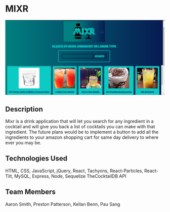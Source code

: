 # MIXR
![mixr](/assets/images/mainpage.png)
## Description
Mixr is a drink application that will let you search for any ingredient in a cocktail and will give you back a list of cocktails you can make with that ingredient. The future plans would be to implement a button to add all the ingredients to your amazon shopping cart for same day delivery to where ever you may be.
## Technologies Used
HTML, CSS, JavaScript, jQuery, React, Tachyons, React-Particles, React-Tilt, MySQL, Express, Node, Sequelize TheCocktailDB API
## Team Members
Aaron Smith, Preston Patterson, Kellan Benn, Pau Sang
